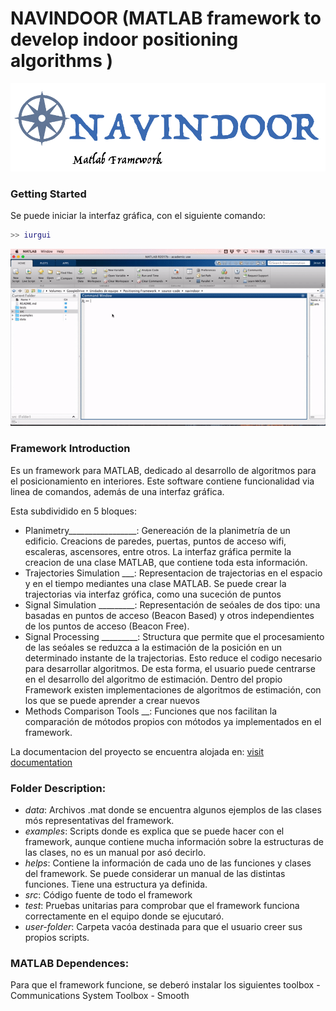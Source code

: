 
# NAVINDOOR (MATLAB framework to develop indoor positioning algorithms )

![Navindoor](https://raw.githubusercontent.com/DeustoTech/navindoor-code/master/imgs/logo.png?token=Anpj7OmcvaevOIxXCQsm2G39vtNZ1ACZks5bZDnewA%3D%3D)

### Getting Started 

Se puede iniciar la interfaz gráfica, con el siguiente comando:

```matlab
>> iurgui

```
![iur](https://raw.githubusercontent.com/DeustoTech/navindoor-code/master/imgs/iur-open.gif?token=Anpj7I-oIuUjquVktqbeKgTIJlRBinYWks5bZDoIwA%3D%3D)

### Framework Introduction
Es un framework para MATLAB, dedicado al desarrollo de algoritmos para el posicionamiento en interiores. Este software contiene funcionalidad 
via linea de comandos, además de una interfaz gráfica. 

 Esta subdividido en 5 bloques:
- Planimetry_________________: Genereación de la planimetría de un edificio. Creacions de paredes, puertas, puntos de acceso wifi, 
                                escaleras, ascensores, entre otros. La interfaz gráfica permite la creacion de una clase MATLAB, que contiene
                                toda esta información.
- Trajectories Simulation ___: Representacion de trajectorias en el espacio y en el tiempo mediantes una clase MATLAB. Se puede crear la trajectorias
                                via interfaz grófica, como una suceción de puntos 
- Signal Simulation _________: Representación de seóales de dos tipo: una basadas en puntos de acceso (Beacon Based) y otros independientes de los puntos
                                de acceso (Beacon Free).
- Signal Processing _________: Structura que permite que el procesamiento de las seóales se reduzca a la estimación de la posición en un determinado 
                                instante de la trajectorias. Esto reduce el codigo necesario para desarrollar algoritmos. De esta forma, el usuario 
                                puede centrarse en el desarrollo del algoritmo de estimación. Dentro del propio Framework existen implementaciones de 
                                algoritmos de estimación, con los que se puede aprender a crear nuevos
- Methods Comparison Tools __: Funciones que nos facilitan la comparación de mótodos propios con mótodos ya implementados en el framework. 

La documentacion del proyecto se encuentra alojada en: [visit documentation]("https://navindoor-doc.herokuapp.com/")


### Folder Description:
- *data*: Archivos .mat donde se encuentra algunos ejemplos de las clases mós representativas del framework. 
- *examples*: Scripts donde es explica que se puede hacer con el framework, aunque contiene mucha información sobre 
  la estructuras de las clases, no es un manual por asó decirlo. 
- *helps*: Contiene la información de cada uno de las funciones y clases del framework. Se puede considerar un
  manual de las distintas funciones. Tiene una estructura ya definida.
- *src*: Código fuente de todo el framework
- *test*: Pruebas unitarias para comprobar que el framework funciona correctamente en el equipo donde se ejucutaró.
- *user-folder*: Carpeta vacóa destinada para que el usuario creer sus propios scripts.

### MATLAB Dependences:
Para que el framework funcione, se deberó instalar los siguientes toolbox 
    - Communications System Toolbox 
    - Smooth 
